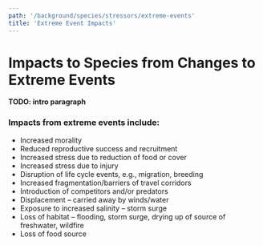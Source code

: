 ```yaml
---
path: '/background/species/stressors/extreme-events'
title: 'Extreme Event Impacts'
---
```


# Impacts to Species from Changes to Extreme Events

**TODO: intro paragraph**

### Impacts from extreme events include:

- Increased morality
- Reduced reproductive success and recruitment
- Increased stress due to reduction of food or cover
- Increased stress due to injury
- Disruption of life cycle events, e.g., migration, breeding
- Increased fragmentation/barriers of travel corridors
- Introduction of competitors and/or predators
- Displacement – carried away by winds/water
- Exposure to increased salinity – storm surge
- Loss of habitat – flooding, storm surge, drying up of source of freshwater, wildfire
- Loss of food source
